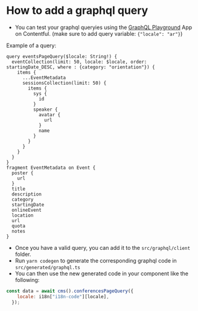 # How to add a graphql query

* You can test your graphql queryies using the [GraphQL Playground](https://app.contentful.com/spaces/8cgixl4nm4b7/apps/app_installations/graphql-playground/graphql) App on Contentful. (make sure to add query variable: `{"locale": "ar"}`)

Example of a query:

```
query eventsPageQuery($locale: String!) {
  eventCollection(limit: 50, locale: $locale, order: startingDate_DESC, where : {category: "orientation"}) {
    items {
      ...EventMetadata
      sessionsCollection(limit: 50) {
        items {
          sys {
            id
          }
          speaker {
            avatar {
              url
            }
            name
          }
        }
      }
    }
  }
}
fragment EventMetadata on Event {
  poster {
    url
  }
  title
  description
  category
  startingDate
  onlineEvent
  location
  url
  quota
  notes
}
```

* Once you have a valid query, you can add it to the `src/graphql/client` folder.
* Run `yarn codegen` to generate the corresponding graphql code in `src/generated/graphql.ts`
* You can then use the new generated code in your component like the following:

```javascript
const data = await cms().conferencesPageQuery({
    locale: i18n["i18n-code"][locale],
  });
  ```
